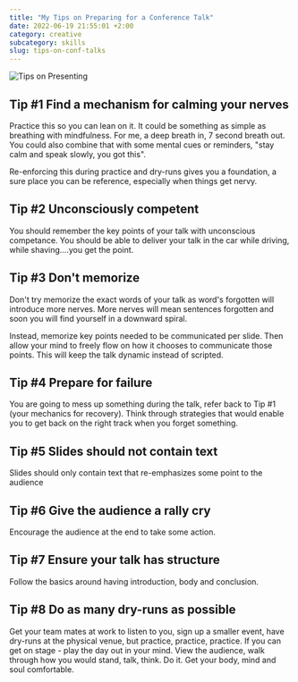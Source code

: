 ```yaml
---
title: "My Tips on Preparing for a Conference Talk"
date: 2022-06-19 21:55:01 +2:00
category: creative
subcategory: skills
slug: tips-on-conf-talks
---
```


![Tips on Presenting](images/techtalk.jpg)

## Tip #1 Find a mechanism for calming your nerves

Practice this so you can lean on it. It could be something as simple as breathing with mindfulness. For me, a deep
breath in, 7 second breath out. You could also combine that with some mental cues or reminders, "stay calm and speak
slowly, you got this".

Re-enforcing this during practice and dry-runs gives you a foundation, a sure place you can be reference, especially
when things get nervy.

## Tip #2 Unconsciously competent

You should remember the key points of your talk with unconscious competance. You should be able to deliver your talk in
the car while driving, while shaving....you get the point.

## Tip #3 Don't memorize

Don't try memorize the exact words of your talk as word's forgotten will introduce more nerves. More nerves will mean
sentences forgotten and soon you will find yourself in a downward spiral.

Instead, memorize key points needed to be communicated per slide. Then allow your mind to freely flow on how it chooses
to communicate those points. This will keep the talk dynamic instead of scripted.

## Tip #4 Prepare for failure

You are going to mess up something during the talk, refer back to Tip #1 (your mechanics for recovery). Think through
strategies that would enable you to get back on the right track when you forget something.

## Tip #5 Slides should not contain text

Slides should only contain text that re-emphasizes some point to the audience

## Tip #6 Give the audience a rally cry

Encourage the audience at the end to take some action.

## Tip #7 Ensure your talk has structure

Follow the basics around having introduction, body and conclusion.

## Tip #8 Do as many dry-runs as possible

Get your team mates at work to listen to you, sign up a smaller event, have dry-runs at the physical venue, but
practice, practice, practice. If you can get on stage - play the day out in your mind. View the audience, walk through
how you would stand, talk, think. Do it. Get your body, mind and soul comfortable.
